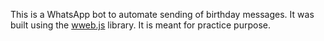 This is a WhatsApp bot to automate sending of birthday messages. It was built using the [wweb.js](https://wwebjs.dev/) library. It is meant for practice purpose.
